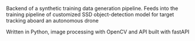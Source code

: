 Backend of a synthetic training data generation pipeline. Feeds into the training pipeline of customized SSD object-detection model for target tracking aboard an autonomous drone

Written in Python, image processing with OpenCV and API built with fastAPI  